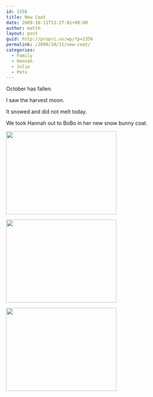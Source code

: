```yaml
---
id: 1356
title: New Coat
date: 2009-10-11T13:27:01+00:00
author: matth
layout: post
guid: http://propri.us/wp/?p=1356
permalink: /2009/10/11/new-coat/
categories:
  - Family
  - Hannah
  - Julie
  - Pets
---
```

October has fallen.
  
I saw the harvest moon.
  
It snowed and did not melt today.
  
We took Hannah out to BoBo in her new snow bunny coat. 

[<img src="http://hippeelee.com/blog/wp-content/uploads/2009/10/l_1600_1200_BC599E42-E509-418D-9CFF-8815948D81FD.jpeg" alt="" width="300" height="225" class="alignnone size-full wp-image-364" />](http://hippeelee.com/blog/wp-content/uploads/2009/10/l_1600_1200_BC599E42-E509-418D-9CFF-8815948D81FD.jpeg)

[<img src="http://hippeelee.com/blog/wp-content/uploads/2009/10/l_1600_1200_FCEB90A5-7B31-40D0-BF07-1B6081C928AE.jpeg" alt="" width="300" height="225" class="alignnone size-full wp-image-364" />](http://hippeelee.com/blog/wp-content/uploads/2009/10/l_1600_1200_FCEB90A5-7B31-40D0-BF07-1B6081C928AE.jpeg)

[<img src="http://hippeelee.com/blog/wp-content/uploads/2009/10/l_1600_1200_7DEE0299-A33F-4782-AFC5-8B6B7C620400.jpeg" alt="" width="300" height="225" class="alignnone size-full wp-image-364" />](http://hippeelee.com/blog/wp-content/uploads/2009/10/l_1600_1200_7DEE0299-A33F-4782-AFC5-8B6B7C620400.jpeg)